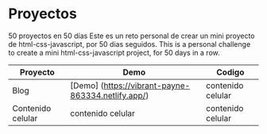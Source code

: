 # Proyectos

50 proyectos en 50 días
Este es un reto personal de crear un mini proyecto de html-css-javascript, por 50 dias seguidos.
This is a personal challenge to create a mini html-css-javascript project, for 50 days in a row.


   Proyecto | Demo | Codigo
 ---- | ----- | ------  
   Blog | [Demo] (https://vibrant-payne-863334.netlify.app/) | contenido celular 
   Contenido celular | contenido celular | contenido celular 
